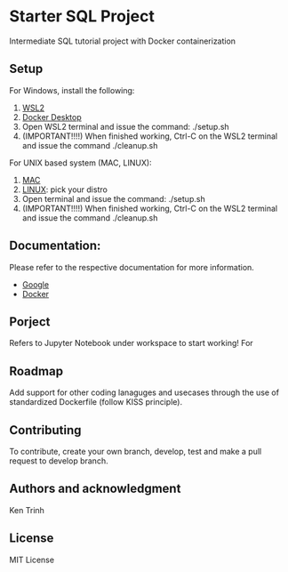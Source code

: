 # Starter SQL Project
Intermediate SQL tutorial project with Docker containerization

## Setup
For Windows, install the following:
1. [WSL2](https://docs.microsoft.com/en-us/windows/wsl/install) 
2. [Docker Desktop](https://docs.docker.com/desktop/install/windows-install/)
3. Open WSL2 terminal and issue the command: ./setup.sh
4. (IMPORTANT!!!!) When finished working, Ctrl-C on the WSL2 terminal and issue the command ./cleanup.sh 

For UNIX based system (MAC, LINUX):
1. [MAC](https://docs.docker.com/desktop/install/mac-install/)
2. [LINUX](https://docs.docker.com/desktop/install/linux-install/): pick your distro
3. Open terminal and issue the command: ./setup.sh
4. (IMPORTANT!!!!) When finished working, Ctrl-C on the WSL2 terminal and issue the command ./cleanup.sh

## Documentation:
Please refer to the respective documentation for more information.
- [Google](https://www.google.com/)
- [Docker](https://docs.docker.com/desktop/)


## Porject
Refers to Jupyter Notebook under workspace to start working! For 


## Roadmap
Add support for other coding lanaguges and usecases through the use of standardized Dockerfile (follow KISS principle).

## Contributing
To contribute, create your own branch, develop, test and make a pull request to develop branch. 

## Authors and acknowledgment
Ken Trinh

## License
MIT License